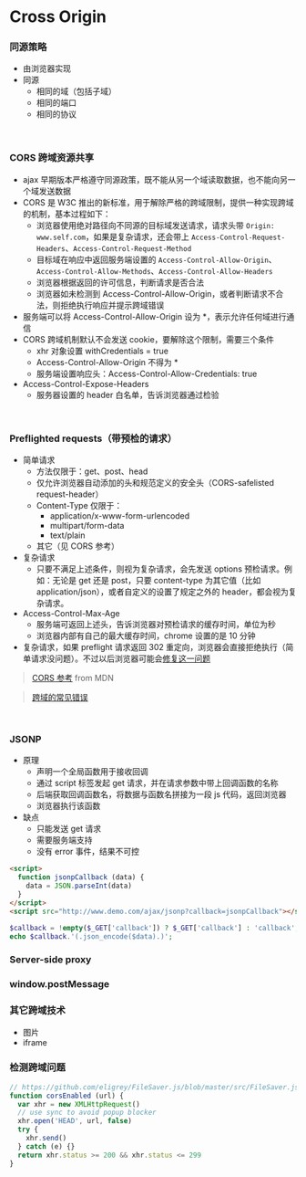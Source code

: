 # Cross Origin

### 同源策略

- 由浏览器实现
- 同源
  + 相同的域（包括子域）
  + 相同的端口
  + 相同的协议

<br>

### CORS 跨域资源共享

- ajax 早期版本严格遵守同源政策，既不能从另一个域读取数据，也不能向另一个域发送数据
- CORS 是 W3C 推出的新标准，用于解除严格的跨域限制，提供一种实现跨域的机制，基本过程如下：
  + 浏览器使用绝对路径向不同源的目标域发送请求，请求头带 `Origin: www.self.com`，如果是复杂请求，还会带上 `Access-Control-Request-Headers`、`Access-Control-Request-Method`
  + 目标域在响应中返回服务端设置的 `Access-Control-Allow-Origin`、`Access-Control-Allow-Methods`、`Access-Control-Allow-Headers`
  + 浏览器根据返回的许可信息，判断请求是否合法
  + 浏览器如未检测到 Access-Control-Allow-Origin，或者判断请求不合法，则拒绝执行响应并提示跨域错误
- 服务端可以将 Access-Control-Allow-Origin 设为 *，表示允许任何域进行通信
- CORS 跨域机制默认不会发送 cookie，要解除这个限制，需要三个条件
  + xhr 对象设置 withCredentials = true
  + Access-Control-Allow-Origin 不得为 *
  + 服务端设置响应头：Access-Control-Allow-Credentials: true
- Access-Control-Expose-Headers
  + 服务器设置的 header 白名单，告诉浏览器通过检验

<br>

### Preflighted requests（带预检的请求）

- 简单请求
  + 方法仅限于：get、post、head
  + 仅允许浏览器自动添加的头和规范定义的安全头（CORS-safelisted request-header）
  + Content-Type 仅限于：
    - application/x-www-form-urlencoded
    - multipart/form-data
    - text/plain
  + 其它（见 CORS 参考）
- 复杂请求
  + 只要不满足上述条件，则视为复杂请求，会先发送 options 预检请求。例如：无论是 get 还是 post，只要 content-type 为其它值（比如 application/json），或者自定义的设置了规定之外的 header，都会视为复杂请求。
- Access-Control-Max-Age
  + 服务端可返回上述头，告诉浏览器对预检请求的缓存时间，单位为秒
  + 浏览器内部有自己的最大缓存时间，chrome 设置的是 10 分钟
- 复杂请求，如果 preflight 请求返回 302 重定向，浏览器会直接拒绝执行（简单请求没问题）。不过以后浏览器可能会[修复这一问题](https://github.com/whatwg/fetch/commit/0d9a4db8bc02251cc9e391543bb3c1322fb882f2)


> [CORS 参考](https://developer.mozilla.org/en-US/docs/Web/HTTP/CORS) from MDN

> [跨域的常见错误](https://developer.mozilla.org/en-US/docs/Web/HTTP/CORS/Errors)

<br>

### JSONP

- 原理
  + 声明一个全局函数用于接收回调
  + 通过 script 标签发起 get 请求，并在请求参数中带上回调函数的名称
  + 后端获取回调函数名，将数据与函数名拼接为一段 js 代码，返回浏览器
  + 浏览器执行该函数
- 缺点
  + 只能发送 get 请求
  + 需要服务端支持
  + 没有 error 事件，结果不可控

```html
<script>
  function jsonpCallback (data) {
    data = JSON.parseInt(data)
  }
</script>
<script src="http://www.demo.com/ajax/jsonp?callback=jsonpCallback"></script>
```

```php
$callback = !empty($_GET['callback']) ? $_GET['callback'] : 'callback';
echo $callback.'(.json_encode($data).)';
```

### Server-side proxy

### window.postMessage


### 其它跨域技术

- 图片
- iframe


### 检测跨域问题

```js
// https://github.com/eligrey/FileSaver.js/blob/master/src/FileSaver.js
function corsEnabled (url) {
  var xhr = new XMLHttpRequest()
  // use sync to avoid popup blocker
  xhr.open('HEAD', url, false)
  try {
    xhr.send()
  } catch (e) {}
  return xhr.status >= 200 && xhr.status <= 299
}
```